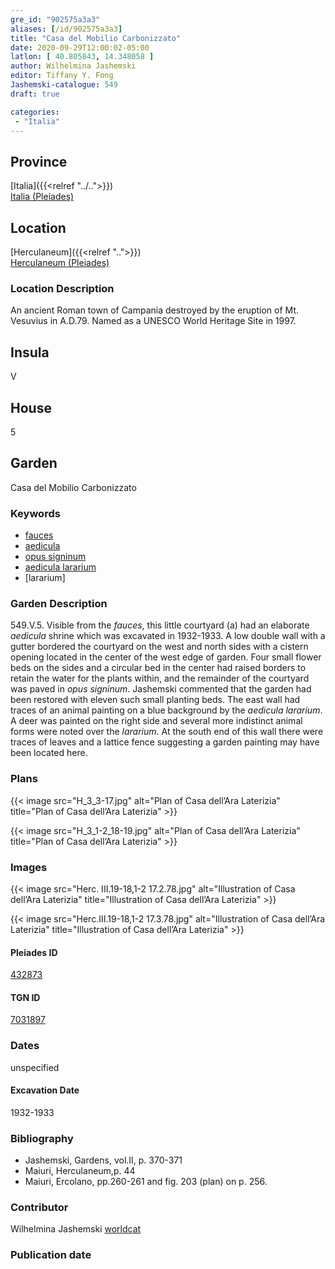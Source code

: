 ```yaml
---
gre_id: "902575a3a3"
aliases: [/id/902575a3a3]
title: "Casa del Mobilio Carbonizzato"
date: 2020-09-29T12:00:02-05:00
latlon: [ 40.805843, 14.348058 ]
author: Wilhelmina Jashemski
editor: Tiffany Y. Fong
Jashemski-catalogue: 549
draft: true

categories:
 - "Italia"
---
```


## Province

[Italia]({{<relref "../..">}}) \
[Italia (Pleiades)](https://pleiades.stoa.org/places/1052)


## Location

 [Herculaneum]({{<relref "..">}}) \
 [Herculaneum (Pleiades)](https://pleiades.stoa.org/places/432873)


### Location Description
An ancient Roman town of Campania destroyed by the eruption of Mt. Vesuvius in A.D.79. Named as a UNESCO World Heritage Site in 1997.

## Insula
V

## House
5

## Garden
Casa del Mobilio Carbonizzato

### Keywords
- [fauces](http://vocab.getty.edu/page/aat/300007570)
- [aedicula](http://vocab.getty.edu/page/aat/300004145)
- [opus signinum](http://vocab.getty.edu/page/aat/300262690)
- [aedicula lararium]()
- [lararium]

### Garden Description
549.V.5.
Visible from the *fauces*, this little courtyard (a) had an elaborate *aedicula* shrine which was excavated in 1932-1933. A low double wall with a gutter bordered the courtyard on the west and north sides with a cistern opening located in the center of the west edge of garden. Four small flower beds on the sides and a circular bed in the center had raised borders to retain the water for the plants within, and the remainder of the courtyard was paved in *opus signinum*. Jashemski commented that the garden had been restored with eleven such small planting beds. The east wall had traces of an animal painting on a blue background by the *aedicula lararium*. A deer was painted on the right side and several more indistinct animal forms were noted over the *lararium*. At the south end of this wall there were traces of leaves and a lattice fence suggesting a garden painting may have been located here.
<!--### Maps-->

<!--
OLD WAY (DO NOT USE)
![alt_text](../../images/image_name.ext)
*CAPTION*

NEW WAY ↓↓↓↓
{{< image src="../image_name.ext" alt="ALT_TEXT" title="CAPTION" >}}
-->

### Plans
{{< image src="H_3_3-17.jpg" alt="Plan of Casa dell’Ara Laterizia" title="Plan of Casa dell’Ara Laterizia" >}}

{{< image src="H_3_1-2_18-19.jpg" alt="Plan of Casa dell’Ara Laterizia" title="Plan of Casa dell’Ara Laterizia" >}}


### Images

{{< image src="Herc. III.19-18,1-2   17.2.78.jpg" alt="Illustration of Casa dell’Ara Laterizia" title="Illustration of Casa dell’Ara Laterizia" >}}

{{< image src="Herc.III.19-18,1-2   17.3.78.jpg" alt="Illustration of Casa dell’Ara Laterizia" title="Illustration of Casa dell’Ara Laterizia" >}}

#### Pleiades ID
[432873](https://pleiades.stoa.org/places/432873)

#### TGN ID
[7031897](http://vocab.getty.edu/page/tgn/7031897)


### Dates

unspecified

#### Excavation Date

1932-1933

### Bibliography
- Jashemski, Gardens, vol.II, p. 370-371
- Maiuri, Herculaneum,p. 44
- Maiuri, Ercolano, pp.260-261 and fig. 203 (plan) on p. 256.

<!--#### Periodo ID-->

<!-- [PERIODO_ID](https://pleiades.stoa.org/places/PLEIADES_ID) -->

### Contributor

Wilhelmina Jashemski [worldcat](http://worldcat.org/identities/lccn-n80037970/)

### Publication date



<!--### Related articles-->

<!-- Links to other related articles. Leave blank for now -->
